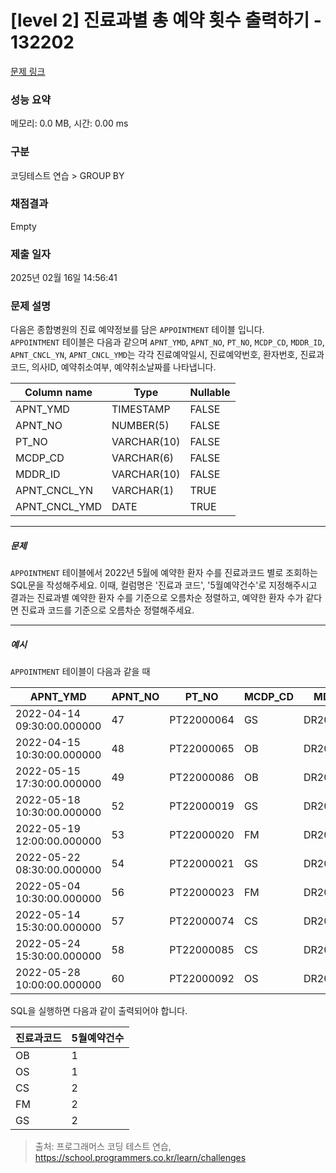 # [level 2] 진료과별 총 예약 횟수 출력하기 - 132202 

[문제 링크](https://school.programmers.co.kr/learn/courses/30/lessons/132202) 

### 성능 요약

메모리: 0.0 MB, 시간: 0.00 ms

### 구분

코딩테스트 연습 > GROUP BY

### 채점결과

Empty

### 제출 일자

2025년 02월 16일 14:56:41

### 문제 설명

<p style="user-select: auto !important;">다음은 종합병원의 진료 예약정보를 담은 <code style="user-select: auto !important;">APPOINTMENT</code> 테이블 입니다.<br style="user-select: auto !important;">
<code style="user-select: auto !important;">APPOINTMENT</code> 테이블은 다음과 같으며 <code style="user-select: auto !important;">APNT_YMD</code>, <code style="user-select: auto !important;">APNT_NO</code>, <code style="user-select: auto !important;">PT_NO</code>, <code style="user-select: auto !important;">MCDP_CD</code>, <code style="user-select: auto !important;">MDDR_ID</code>, <code style="user-select: auto !important;">APNT_CNCL_YN</code>, <code style="user-select: auto !important;">APNT_CNCL_YMD</code>는 각각 진료예약일시, 진료예약번호, 환자번호, 진료과코드, 의사ID, 예약취소여부, 예약취소날짜를 나타냅니다.</p>
<table class="table" style="user-select: auto !important;">
        <thead style="user-select: auto !important;"><tr style="user-select: auto !important;">
<th style="user-select: auto !important;">Column name</th>
<th style="user-select: auto !important;">Type</th>
<th style="user-select: auto !important;">Nullable</th>
</tr>
</thead>
        <tbody style="user-select: auto !important;"><tr style="user-select: auto !important;">
<td style="user-select: auto !important;">APNT_YMD</td>
<td style="user-select: auto !important;">TIMESTAMP</td>
<td style="user-select: auto !important;">FALSE</td>
</tr>
<tr style="user-select: auto !important;">
<td style="user-select: auto !important;">APNT_NO</td>
<td style="user-select: auto !important;">NUMBER(5)</td>
<td style="user-select: auto !important;">FALSE</td>
</tr>
<tr style="user-select: auto !important;">
<td style="user-select: auto !important;">PT_NO</td>
<td style="user-select: auto !important;">VARCHAR(10)</td>
<td style="user-select: auto !important;">FALSE</td>
</tr>
<tr style="user-select: auto !important;">
<td style="user-select: auto !important;">MCDP_CD</td>
<td style="user-select: auto !important;">VARCHAR(6)</td>
<td style="user-select: auto !important;">FALSE</td>
</tr>
<tr style="user-select: auto !important;">
<td style="user-select: auto !important;">MDDR_ID</td>
<td style="user-select: auto !important;">VARCHAR(10)</td>
<td style="user-select: auto !important;">FALSE</td>
</tr>
<tr style="user-select: auto !important;">
<td style="user-select: auto !important;">APNT_CNCL_YN</td>
<td style="user-select: auto !important;">VARCHAR(1)</td>
<td style="user-select: auto !important;">TRUE</td>
</tr>
<tr style="user-select: auto !important;">
<td style="user-select: auto !important;">APNT_CNCL_YMD</td>
<td style="user-select: auto !important;">DATE</td>
<td style="user-select: auto !important;">TRUE</td>
</tr>
</tbody>
      </table>
<hr style="user-select: auto !important;">

<h5 style="user-select: auto !important;">문제</h5>

<p style="user-select: auto !important;"><code style="user-select: auto !important;">APPOINTMENT</code> 테이블에서 2022년 5월에 예약한 환자 수를 진료과코드 별로 조회하는 SQL문을 작성해주세요. 이때, 컬럼명은 '진료과 코드', '5월예약건수'로 지정해주시고 결과는 진료과별 예약한 환자 수를 기준으로 오름차순 정렬하고, 예약한 환자 수가 같다면 진료과 코드를 기준으로 오름차순 정렬해주세요.</p>

<hr style="user-select: auto !important;">

<h5 style="user-select: auto !important;">예시</h5>

<p style="user-select: auto !important;"><code style="user-select: auto !important;">APPOINTMENT</code> 테이블이 다음과 같을 때</p>
<table class="table" style="user-select: auto !important;">
        <thead style="user-select: auto !important;"><tr style="user-select: auto !important;">
<th style="user-select: auto !important;">APNT_YMD</th>
<th style="user-select: auto !important;">APNT_NO</th>
<th style="user-select: auto !important;">PT_NO</th>
<th style="user-select: auto !important;">MCDP_CD</th>
<th style="user-select: auto !important;">MDDR_ID</th>
<th style="user-select: auto !important;">APNT_CNCL_YN</th>
<th style="user-select: auto !important;">APNT_CNCL_YMD</th>
</tr>
</thead>
        <tbody style="user-select: auto !important;"><tr style="user-select: auto !important;">
<td style="user-select: auto !important;">2022-04-14 09:30:00.000000</td>
<td style="user-select: auto !important;">47</td>
<td style="user-select: auto !important;">PT22000064</td>
<td style="user-select: auto !important;">GS</td>
<td style="user-select: auto !important;">DR20170123</td>
<td style="user-select: auto !important;">N</td>
<td style="user-select: auto !important;">NULL</td>
</tr>
<tr style="user-select: auto !important;">
<td style="user-select: auto !important;">2022-04-15 10:30:00.000000</td>
<td style="user-select: auto !important;">48</td>
<td style="user-select: auto !important;">PT22000065</td>
<td style="user-select: auto !important;">OB</td>
<td style="user-select: auto !important;">DR20100231</td>
<td style="user-select: auto !important;">N</td>
<td style="user-select: auto !important;">NULL</td>
</tr>
<tr style="user-select: auto !important;">
<td style="user-select: auto !important;">2022-05-15 17:30:00.000000</td>
<td style="user-select: auto !important;">49</td>
<td style="user-select: auto !important;">PT22000086</td>
<td style="user-select: auto !important;">OB</td>
<td style="user-select: auto !important;">DR20100231</td>
<td style="user-select: auto !important;">N</td>
<td style="user-select: auto !important;">NULL</td>
</tr>
<tr style="user-select: auto !important;">
<td style="user-select: auto !important;">2022-05-18 10:30:00.000000</td>
<td style="user-select: auto !important;">52</td>
<td style="user-select: auto !important;">PT22000019</td>
<td style="user-select: auto !important;">GS</td>
<td style="user-select: auto !important;">DR20100039</td>
<td style="user-select: auto !important;">N</td>
<td style="user-select: auto !important;">NULL</td>
</tr>
<tr style="user-select: auto !important;">
<td style="user-select: auto !important;">2022-05-19 12:00:00.000000</td>
<td style="user-select: auto !important;">53</td>
<td style="user-select: auto !important;">PT22000020</td>
<td style="user-select: auto !important;">FM</td>
<td style="user-select: auto !important;">DR20010112</td>
<td style="user-select: auto !important;">N</td>
<td style="user-select: auto !important;">NULL</td>
</tr>
<tr style="user-select: auto !important;">
<td style="user-select: auto !important;">2022-05-22 08:30:00.000000</td>
<td style="user-select: auto !important;">54</td>
<td style="user-select: auto !important;">PT22000021</td>
<td style="user-select: auto !important;">GS</td>
<td style="user-select: auto !important;">DR20100039</td>
<td style="user-select: auto !important;">N</td>
<td style="user-select: auto !important;">NULL</td>
</tr>
<tr style="user-select: auto !important;">
<td style="user-select: auto !important;">2022-05-04 10:30:00.000000</td>
<td style="user-select: auto !important;">56</td>
<td style="user-select: auto !important;">PT22000023</td>
<td style="user-select: auto !important;">FM</td>
<td style="user-select: auto !important;">DR20090112</td>
<td style="user-select: auto !important;">N</td>
<td style="user-select: auto !important;">NULL</td>
</tr>
<tr style="user-select: auto !important;">
<td style="user-select: auto !important;">2022-05-14 15:30:00.000000</td>
<td style="user-select: auto !important;">57</td>
<td style="user-select: auto !important;">PT22000074</td>
<td style="user-select: auto !important;">CS</td>
<td style="user-select: auto !important;">DR20200012</td>
<td style="user-select: auto !important;">N</td>
<td style="user-select: auto !important;">NULL</td>
</tr>
<tr style="user-select: auto !important;">
<td style="user-select: auto !important;">2022-05-24 15:30:00.000000</td>
<td style="user-select: auto !important;">58</td>
<td style="user-select: auto !important;">PT22000085</td>
<td style="user-select: auto !important;">CS</td>
<td style="user-select: auto !important;">DR20200012</td>
<td style="user-select: auto !important;">N</td>
<td style="user-select: auto !important;">NULL</td>
</tr>
<tr style="user-select: auto !important;">
<td style="user-select: auto !important;">2022-05-28 10:00:00.000000</td>
<td style="user-select: auto !important;">60</td>
<td style="user-select: auto !important;">PT22000092</td>
<td style="user-select: auto !important;">OS</td>
<td style="user-select: auto !important;">DR20100031</td>
<td style="user-select: auto !important;">N</td>
<td style="user-select: auto !important;">NULL</td>
</tr>
</tbody>
      </table>
<p style="user-select: auto !important;">SQL을 실행하면 다음과 같이 출력되어야 합니다.</p>
<table class="table" style="user-select: auto !important;">
        <thead style="user-select: auto !important;"><tr style="user-select: auto !important;">
<th style="user-select: auto !important;">진료과코드</th>
<th style="user-select: auto !important;">5월예약건수</th>
</tr>
</thead>
        <tbody style="user-select: auto !important;"><tr style="user-select: auto !important;">
<td style="user-select: auto !important;">OB</td>
<td style="user-select: auto !important;">1</td>
</tr>
<tr style="user-select: auto !important;">
<td style="user-select: auto !important;">OS</td>
<td style="user-select: auto !important;">1</td>
</tr>
<tr style="user-select: auto !important;">
<td style="user-select: auto !important;">CS</td>
<td style="user-select: auto !important;">2</td>
</tr>
<tr style="user-select: auto !important;">
<td style="user-select: auto !important;">FM</td>
<td style="user-select: auto !important;">2</td>
</tr>
<tr style="user-select: auto !important;">
<td style="user-select: auto !important;">GS</td>
<td style="user-select: auto !important;">2</td>
</tr>
</tbody>
      </table>

> 출처: 프로그래머스 코딩 테스트 연습, https://school.programmers.co.kr/learn/challenges